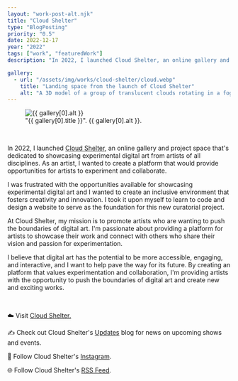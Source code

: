 ```yaml
---
layout: "work-post-alt.njk"
title: "Cloud Shelter"
type: "BlogPosting"
priority: "0.5"
date: 2022-12-17
year: "2022"
tags: ["work", "featuredWork"]
description: "In 2022, I launched Cloud Shelter, an online gallery and project space that's dedicated to showcasing experimental digital art from artists of all disciplines. As an artist, I wanted to create a platform that would provide opportunities for artists to experiment and collaborate."

gallery:
  - url: "/assets/img/works/cloud-shelter/cloud.webp"
    title: "Landing space from the launch of Cloud Shelter"
    alt: "A 3D model of a group of translucent clouds rotating in a foggy grey sky"
---
```


<figure class="main-article__figure">
    <img src="{{ gallery[0].url  }}" alt="{{ gallery[0].alt }}" title="{{ gallery[0].title }}">
        <figcaption>
            "{{ gallery[0].title }}". {{ gallery[0].alt }}.
        </figcaption>
</figure>

<br>

<p class="indent">In 2022, I launched <a href="https://cloudshelter.space" target="_blank" rel="noopener">Cloud Shelter</a>, an online gallery and project space that's dedicated to showcasing experimental digital art from artists of all disciplines. As an artist, I wanted to create a platform that would provide opportunities for artists to experiment and collaborate.</p>

<p>I was frustrated with the opportunities available for showcasing experimental digital art and I wanted to create an inclusive environment that fosters creativity and innovation. I took it upon myself to learn to code and design a website to serve as the foundation for this new curatorial project.</p>

<p>At Cloud Shelter, my mission is to promote artists who are wanting to push the boundaries of digital art. I'm passionate about providing a platform for artists to showcase their work and connect with others who share their vision and passion for experimentation.</p>

<p>I believe that digital art has the potential to be more accessible, engaging, and interactive, and I want to help pave the way for its future. By creating an platform that values experimentation and collaboration, I'm providing artists with the opportunity to push the boundaries of digital art and create new and exciting works.</p>

<br>

<p>☁️ Visit <a href="https://cloudshelter.space" target="_blank" rel="noopener">Cloud Shelter.</a></p>
<p>✍️ Check out Cloud Shelter's <a href="https://www.cloudshelter.space/updates" target="_blank" rel="noopener">Updates</a> blog for news on upcoming shows and events.</p>
<p>🔗 Follow Cloud Shelter's <a href="https://instagram.com/cloud.shelter" target="_blank" rel="noopener">Instagram</a>.</p>
<p>🌐 Follow Cloud Shelter's <a href="https://www.cloudshelter.space/rss.xml" target="_blank" rel="noopener">RSS Feed</a>.</p>

<br>
<br>
<script async src="/js/modal.js"></script>